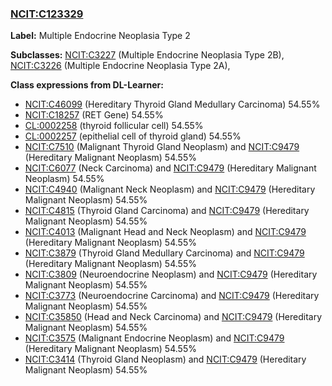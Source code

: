 
### [NCIT:C123329](http://purl.obolibrary.org/obo/NCIT_C123329)
**Label:** Multiple Endocrine Neoplasia Type 2

**Subclasses:** [NCIT:C3227](http://purl.obolibrary.org/obo/NCIT_C3227) (Multiple Endocrine Neoplasia Type 2B), [NCIT:C3226](http://purl.obolibrary.org/obo/NCIT_C3226) (Multiple Endocrine Neoplasia Type 2A), 

**Class expressions from DL-Learner:**

- [NCIT:C46099](http://purl.obolibrary.org/obo/NCIT_C46099) (Hereditary Thyroid Gland Medullary Carcinoma) 54.55%
- [NCIT:C18257](http://purl.obolibrary.org/obo/NCIT_C18257) (RET Gene) 54.55%
- [CL:0002258](http://purl.obolibrary.org/obo/CL_0002258) (thyroid follicular cell) 54.55%
- [CL:0002257](http://purl.obolibrary.org/obo/CL_0002257) (epithelial cell of thyroid gland) 54.55%
- [NCIT:C7510](http://purl.obolibrary.org/obo/NCIT_C7510) (Malignant Thyroid Gland Neoplasm) and [NCIT:C9479](http://purl.obolibrary.org/obo/NCIT_C9479) (Hereditary Malignant Neoplasm) 54.55%
- [NCIT:C6077](http://purl.obolibrary.org/obo/NCIT_C6077) (Neck Carcinoma) and [NCIT:C9479](http://purl.obolibrary.org/obo/NCIT_C9479) (Hereditary Malignant Neoplasm) 54.55%
- [NCIT:C4940](http://purl.obolibrary.org/obo/NCIT_C4940) (Malignant Neck Neoplasm) and [NCIT:C9479](http://purl.obolibrary.org/obo/NCIT_C9479) (Hereditary Malignant Neoplasm) 54.55%
- [NCIT:C4815](http://purl.obolibrary.org/obo/NCIT_C4815) (Thyroid Gland Carcinoma) and [NCIT:C9479](http://purl.obolibrary.org/obo/NCIT_C9479) (Hereditary Malignant Neoplasm) 54.55%
- [NCIT:C4013](http://purl.obolibrary.org/obo/NCIT_C4013) (Malignant Head and Neck Neoplasm) and [NCIT:C9479](http://purl.obolibrary.org/obo/NCIT_C9479) (Hereditary Malignant Neoplasm) 54.55%
- [NCIT:C3879](http://purl.obolibrary.org/obo/NCIT_C3879) (Thyroid Gland Medullary Carcinoma) and [NCIT:C9479](http://purl.obolibrary.org/obo/NCIT_C9479) (Hereditary Malignant Neoplasm) 54.55%
- [NCIT:C3809](http://purl.obolibrary.org/obo/NCIT_C3809) (Neuroendocrine Neoplasm) and [NCIT:C9479](http://purl.obolibrary.org/obo/NCIT_C9479) (Hereditary Malignant Neoplasm) 54.55%
- [NCIT:C3773](http://purl.obolibrary.org/obo/NCIT_C3773) (Neuroendocrine Carcinoma) and [NCIT:C9479](http://purl.obolibrary.org/obo/NCIT_C9479) (Hereditary Malignant Neoplasm) 54.55%
- [NCIT:C35850](http://purl.obolibrary.org/obo/NCIT_C35850) (Head and Neck Carcinoma) and [NCIT:C9479](http://purl.obolibrary.org/obo/NCIT_C9479) (Hereditary Malignant Neoplasm) 54.55%
- [NCIT:C3575](http://purl.obolibrary.org/obo/NCIT_C3575) (Malignant Endocrine Neoplasm) and [NCIT:C9479](http://purl.obolibrary.org/obo/NCIT_C9479) (Hereditary Malignant Neoplasm) 54.55%
- [NCIT:C3414](http://purl.obolibrary.org/obo/NCIT_C3414) (Thyroid Gland Neoplasm) and [NCIT:C9479](http://purl.obolibrary.org/obo/NCIT_C9479) (Hereditary Malignant Neoplasm) 54.55%


